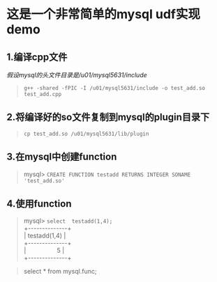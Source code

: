 # 这是一个非常简单的mysql udf实现demo

## 1.编译cpp文件
<em>假设mysql的头文件目录是/u01/mysql5631/include </em>

>`g++ -shared -fPIC -I /u01/mysql5631/include -o test_add.so test_add.cpp`

## 2.将编译好的so文件复制到mysql的plugin目录下

>`cp test_add.so /u01/mysql5631/lib/plugin`

## 3.在mysql中创建function

>mysql> `CREATE FUNCTION testadd RETURNS INTEGER SONAME 'test_add.so'`

## 4.使用function

>mysql> `select  testadd(1,4);`<br /> 
>+--------------+ <br /> 
>| testadd(1,4) | <br /> 
>+--------------+ <br /> 
>|  &nbsp;&nbsp;&nbsp;&nbsp;&nbsp;&nbsp;&nbsp;&nbsp;&nbsp;&nbsp;&nbsp;&nbsp;&nbsp;&nbsp;&nbsp;&nbsp;          5 | <br /> 
>+--------------+

>select * from mysql.func;

